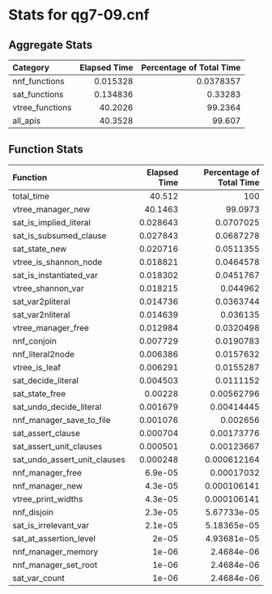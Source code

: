 # Stats for qg7-09.cnf

## Aggregate Stats

| Category        |   Elapsed Time |   Percentage of Total Time |
|:----------------|---------------:|---------------------------:|
| nnf_functions   |       0.015328 |                  0.0378357 |
| sat_functions   |       0.134836 |                  0.33283   |
| vtree_functions |      40.2026   |                 99.2364    |
| all_apis        |      40.3528   |                 99.607     |

## Function Stats

| Function                     |   Elapsed Time |   Percentage of Total Time |
|:-----------------------------|---------------:|---------------------------:|
| total_time                   |      40.512    |              100           |
| vtree_manager_new            |      40.1463   |               99.0973      |
| sat_is_implied_literal       |       0.028643 |                0.0707025   |
| sat_is_subsumed_clause       |       0.027843 |                0.0687278   |
| sat_state_new                |       0.020716 |                0.0511355   |
| vtree_is_shannon_node        |       0.018821 |                0.0464578   |
| sat_is_instantiated_var      |       0.018302 |                0.0451767   |
| vtree_shannon_var            |       0.018215 |                0.044962    |
| sat_var2pliteral             |       0.014736 |                0.0363744   |
| sat_var2nliteral             |       0.014639 |                0.036135    |
| vtree_manager_free           |       0.012984 |                0.0320498   |
| nnf_conjoin                  |       0.007729 |                0.0190783   |
| nnf_literal2node             |       0.006386 |                0.0157632   |
| vtree_is_leaf                |       0.006291 |                0.0155287   |
| sat_decide_literal           |       0.004503 |                0.0111152   |
| sat_state_free               |       0.00228  |                0.00562796  |
| sat_undo_decide_literal      |       0.001679 |                0.00414445  |
| nnf_manager_save_to_file     |       0.001076 |                0.002656    |
| sat_assert_clause            |       0.000704 |                0.00173776  |
| sat_assert_unit_clauses      |       0.000501 |                0.00123667  |
| sat_undo_assert_unit_clauses |       0.000248 |                0.000612164 |
| nnf_manager_free             |       6.9e-05  |                0.00017032  |
| nnf_manager_new              |       4.3e-05  |                0.000106141 |
| vtree_print_widths           |       4.3e-05  |                0.000106141 |
| nnf_disjoin                  |       2.3e-05  |                5.67733e-05 |
| sat_is_irrelevant_var        |       2.1e-05  |                5.18365e-05 |
| sat_at_assertion_level       |       2e-05    |                4.93681e-05 |
| nnf_manager_memory           |       1e-06    |                2.4684e-06  |
| nnf_manager_set_root         |       1e-06    |                2.4684e-06  |
| sat_var_count                |       1e-06    |                2.4684e-06  |
